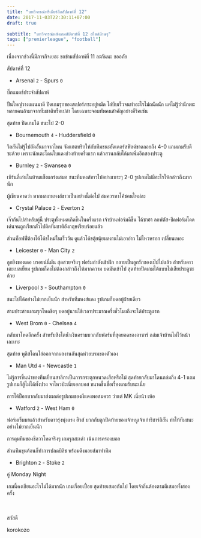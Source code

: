 ```yaml
---
title: "บทวิจารณ์พรีเมียร์ลีกสัปดาห์ที่ 12"
date: 2017-11-03T22:30:11+07:00
draft: true

subtitle: "บทวิจารณ์หลังเกมสัปดาห์ที่ 12 สไตล์บ้านๆ"
tags: ["premierleague", "football"]
---
```


เนื่องจากช่วงนี้มีภารกิจเยอะ ขอข้ามสัปดาห์ที่ 11 ละกันนะ ขออภัย

สัปดาห์ที่ 12

+ Arsenal `2` - Spurs `0`

บิ๊กแมตช์ประจำสัปดาห์

ปืนใหญ่วางแผนมาดี ปิดเกมรุกของสเปอร์สซะอยู่หมัด ไล่บีบเร็วจนทำอะไรไม่ถนัดนัก แต่ไม่รู้ว่านักเตะหลายคนล้ามาจากทีมชาติหรือเปล่า โดยเฉพาะจอมทัพคนสำคัญอย่างอีริคเซ่น

สุดท้าย ปิดเกมได้ ชนะไป 2-0

+ Bournemouth `4` - Huddersfield  `0`

วิลสันไม่รู้ไปอัดอั้นมาจากไหน จัดแฮตทริกให้กับทีมชนะฮัดเดอร์สฟิลด์ขาดลอยถึง 4-0 แถมเกมรับดีซะด้วย เพราะนักเตะโดนใบแดงช่วงท้ายครึ่งแรก แล้วสวนกลับได้มาเพิ่มอีกสองประตู

+ Burnley `2` - Swansea `0`

เบิร์นลี่เล่นในบ้านแข็งแกร่งเสมอ ชนะทีมหงส์ขาวไปอย่างเบาะๆ 2-0 รูปเกมไม่มีอะไรให้กล่าวถึงมากนัก

ผู้เขียนคาดว่า หากผลงานหงส์ขาวเป็นอย่างนี้ต่อไป สมควรหาโค้ชคนใหม่ละ

+ Crystal Palace `2` - Everton `2`

เจ๊ากันไปสำหรับคู่นี้ ประตูทั้งหมดเกิดขึ้นในครึ่งแรก เจ้าบ้านฟอร์มดีขึ้น ได้ซาฮา ลอฟตัส-ชีคฟอร์มโดดเด่นจนถูกเรียกตัวไปติดทีมชาติอังกฤษเรียบร้อยแล้ว

ส่วนท็อฟฟี่ต้องได้โค้ชใหม่ในเร็ววัน ดูแล้วโค้ชตุ้ยนุ้ยผลงานไม่เอาอ่าว ไม่ไหวหรอก เปลี่ยนเหอะ

+ Leicester `0` - Man City `2`

ลูกยิงของเดอ บรอยน์นี่มัน สุดสวยจริงๆ ฟอร์มกำลังเข้าฝัก กลายเป็นลูกรักของเป๊ปไปแล้ว สำหรับดาวเตะเบลเยี่ยม รูปเกมก็คงไม่ต้องกล่าวถึงให้มากความ บดมันเข้าไป สุดท้ายปิดเกมได้แบบไม่เสียประตูซะด้วย

+ Liverpool `3` - Southampton `0`

ชนะไปได้อย่างไม่ยากเย็นนัก สำหรับทีมหงส์แดง รูปเกมก็บดอยู่ฝ่ายเดียว

สามประสานเกมรุกโหดขิงๆ บดอยู่นานใช้เวลาประมาณครึ่งชั่วโมงถึงจะได้ประตูแรก

+ West Brom `0` - Chelsea `4`

กลับมาโหดอีกครั้ง สำหรับสิงโตน้ำเงินครามบวกกับฟอร์มที่สุดยอดของอาซาร์ ถล่มเจ้าบ้านไม่ไว้หน้าเละเทะ

สุดท้าย พูลิสโดนไล่ออกจากผลงานอันสุดห่วยบรมของตัวเอง

+ Man Utd `4` - Newcastle `1`

ไม่รู้การขึ้นนำของทีมเยือนสาลิกาเป็นการกระตุกหนวดเสือหรือไม่ สุดท้ายกลับมาโดนถล่มถึง 4-1 แถมรูปเกมก็สู้ไม่ได้ทั้งปวง จาไหวป่ะเนี่ยเอลบอส ขนาดขึ้นชื่อเรื่องเกมรับนะเนี่ย

การได้ป็อกบากลับมาส่งผลต่อรูปเกมของผีแดงพอสมควร ว่าแต่ MK เนี่ยน้า เห้อ

+ Watford `2` - West Ham `0`

ฟอร์มเริ่มมาแล้วสำหรับดาวรุ่งพุ่งแรง ฮิวส์ บวกกับลูกปิดท้ายของเจ้าหนูเจ้าเก่าริชาร์ลิสัน ทำให้ทีมชนะอย่างไม่ยากเย็นนัก

การคุมทีมของซิลวาโหดจริงๆ เกมรุกสะเด่า เน้นการครองบอล

ส่วนทีมขุนค้อนก็ทำการปลดบิลิช พร้อมดึงมอยส์มาทำทีม

+ Brighton `2` - Stoke `2`

คู่ Monday Night

เกมนี้คงเขียนอะไรไม่ได้มากนัก เกมเรื่อยเปื่อย สุดท้ายเสมอกันไป โดยเจ้าถิ่นต้องตามตีเสมอทั้งสองครั้ง

<br><br>
สวัสดี

korokozo
